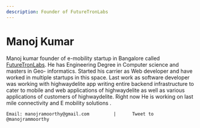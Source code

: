 ```yaml
---
description: Founder of FutureTronLabs
---
```


# Manoj Kumar

Manoj kumar founder of e-mobility startup in Bangalore called [FutureTronLabs](https://futuretronlabs.in/). He has Engineering Degree in Computer science and masters in Geo- informatics. Started his carrier as Web developer and have worked in multiple startups in this space. Last work as software developer was working with highwaydelite app writing entire backend infrastructure to cater to mobile and web applications of highwaydelite as well as various applications of customers of highwaydelite. Right now He is working on last mile connectivity and E mobility solutions .

```text
Email: manojramoorthy@gmail.com         |      Tweet to @manojrammoorthy
```



